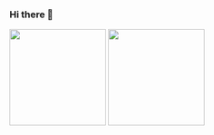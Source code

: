 ### Hi there 👋

<img
  src="https://github-readme-stats.eguchi.cc/api?username=ke1ta1to&theme=dracula&hide_border=true&show_icons=true&rank_icon=github&hide=contribs"
  alt=""
  height="170"
/>
<img
  src="https://github-readme-stats.eguchi.cc/api/top-langs/?username=ke1ta1to&theme=dracula&hide_border=true&layout=compact"
  alt=""
  height="170"
/>  
<img
  src="http://github-profile-summary-cards.vercel.app/api/cards/profile-details?username=ke1ta1to&theme=dracula"
  alt=""
/>  
<img
  src="https://github-profile-trophy.vercel.app/?username=ke1ta1to&theme=dracula&no-frame=true&margin-w=5&column=7"
  alt=""
/>
